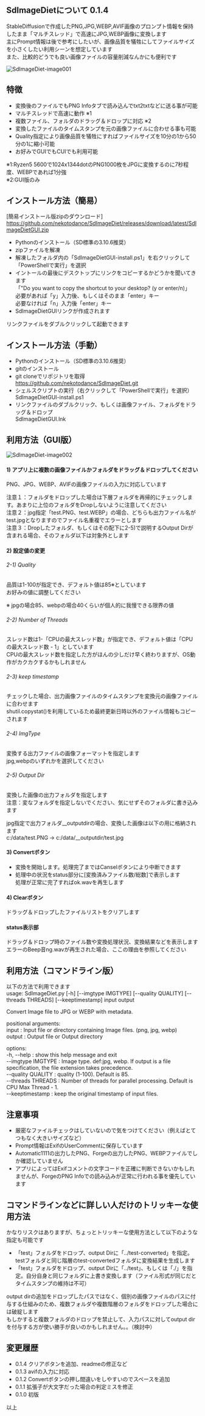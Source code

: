 ## SdImageDietについて 0.1.4
StableDiffusionで作成したPNG,JPG,WEBP,AVIF画像のプロンプト情報を保持したまま「マルチスレッド」で高速にJPG,WEBP画像に変換します  
主にPrompt情報は後で参考にしたいが、画像品質を犠牲にしてファイルサイズを小さくしたい利用シーンを想定しています  
また、比較的どうでも良い画像ファイルの容量削減なんかにも便利です  

![SdImageDiet-image001](docs/SdImageDiet-image001.jpg)

## 特徴
- 変換後のファイルでもPNG Infoタブで読み込んでtxt2txtなどに送る事が可能  
- マルチスレッドで高速に動作 ※1  
- 複数ファイル、フォルダのドラッグ＆ドロップに対応 ※2  
- 変換したファイルのタイムスタンプを元の画像ファイルに合わせる事も可能  
- Quality指定により画像品質を犠牲にすればファイルサイズを10分の1から50分の1に縮小可能  
- お好みでGUIでもCUIでも利用可能  

※1:Ryzen5 5600で1024x1344dotのPNG1000枚をJPGに変換するのに7秒程度、WEBPであれば1分強  
※2:GUI版のみ  

## インストール方法（簡易）
[簡易インストール版zipのダウンロード]  
    https://github.com/nekotodance/SdImageDiet/releases/download/latest/SdImageDietGUI.zip

- Pythonのインストール（SD標準の3.10.6推奨）  
- zipファイルを解凍  
- 解凍したフォルダ内の「SdImageDietGUI-install.ps1」を右クリックして「PowerShellで実行」を選択  
- イントールの最後にデスクトップにリンクをコピーするかどうかを聞いてきます  
「"Do you want to copy the shortcut to your desktop? (y or enter/n)」  
必要があれば「y」入力後、もしくはそのまま「enter」キー  
必要なければ「n」入力後「enter」キー  
- SdImageDietGUIリンクが作成されます  

リンクファイルをダブルクリックして起動できます

## インストール方法（手動）
- Pythonのインストール（SD標準の3.10.6推奨）  
- gitのインストール  
- git cloneでリポジトリを取得  
    https://github.com/nekotodance/SdImageDiet.git  
- シェルスクリプトの実行（右クリックして「PowerShellで実行」を選択）  
    SdImageDietGUI-install.ps1  
- リンクファイルのダブルクリック、もしくは画像ファイル、フォルダをドラッグ＆ドロップ  
    SdImageDietGUI.lnk  

## 利用方法（GUI版）
![SdImageDiet-image002](docs/SdImageDiet-image002.jpg)
#### 1) アプリ上に複数の画像ファイルかフォルダをドラッグ＆ドロップしてください  
PNG、JPG、WEBP、AVIFの画像ファイルの入力に対応しています  

注意１：フォルダをドロップした場合は下層フォルダを再帰的にチェックします。あまりに上位のフォルダをDropしないように注意してください  
注意２：jpg指定「test.PNG、test.WEBP」の場合、どちらも出力ファイル名がtest.jpgとなりますのでファイル名重複でエラーとします  
注意３：Dropしたフォルダ、もしくはその配下に2-5)で説明するOutput Dirが含まれる場合、そのフォルダ以下は対象外とします  

#### 2) 設定値の変更  
###### 2-1) Quality
品質は1-100が指定でき、デフォルト値は85※としています  
お好みの値に調整してください  

※ jpgの場合85、webpの場合40くらいが個人的に我慢できる限界の値  

###### 2-2) Number of Threads
スレッド数は1-「CPUの最大スレッド数」が指定でき、デフォルト値は「CPUの最大スレッド数 - 1」としています  
CPUの最大スレッド数を指定した方がほんの少しだけ早く終わりますが、OS動作がカクカクするかもしれません  

###### 2-3) keep timestamp
チェックした場合、出力画像ファイルのタイムスタンプを変換元の画像ファイルに合わせます  
shutil.copystat()を利用しているため最終更新日時以外のファイル情報もコピーされます  

###### 2-4) ImgType
変換する出力ファイルの画像フォーマットを指定します  
jpg,webpのいずれかを選択してください  

###### 2-5) Output Dir
変換した画像の出力フォルダを指定します  
注意：変なフォルダを指定しないでください、気にせずそのフォルダに書き込みます  

jpg指定で出力フォルダ__outputdirの場合、変換した画像は以下の用に格納されます  
c:/data/test.PNG -> c:/data/__outputdir/test.jpg

#### 3) Convertボタン  
- 変換を開始します。処理完了まではCanselボタンにより中断できます  
- 処理中の状況をstatus部分に[変換済みファイル数/総数]で表示します  
処理が正常に完了すればok.wavを再生します  

#### 4) Clearボタン  
ドラッグ＆ドロップしたファイルリストをクリアします  

#### status表示部
ドラッグ＆ドロップ時のファイル数や変換処理状況、変換結果などを表示します  
エラーのBeep音ng.wavが再生された場合、ここの理由を参照してください  

## 利用方法（コマンドライン版）
以下の方法で利用できます  
usage: SdImageDiet.py [-h] [--imgtype IMGTYPE] [--quality QUALITY] [--threads THREADS] [--keeptimestamp] input output  
  
Convert Image file to JPG or WEBP with metadata.  
  
positional arguments:  
  input              : Input file or directory containing Image files. (png, jpg, webp)  
  output             : Output file or Output directory  
  
options:  
  -h, --help         : show this help message and exit  
  --imgtype IMGTYPE  : Image type. def:jpg, webp. If output is a file specification, the file extension takes precedence.  
  --quality QUALITY  : quality (1-100). Default is 85.  
  --threads THREADS  : Number of threads for parallel processing. Default is CPU Max Thread - 1.  
  --keeptimestamp    : keep the original timestamp of input files.  

## 注意事項
- 厳密なファイルチェックはしていないので気をつけてください（例えばとてつもなく大きいサイズなど）  
- Prompt情報はExifのUserCommentに保存しています  
- Automatic1111の出力したPNG、Forgeの出力したPNG、WEBPファイルでしか確認していません  
- アプリによってはExifコメントの文字コードを正確に判断できないかもしれませんが、ForgeのPNG Infoでの読み込みが正常に行われる事を優先しています  

## コマンドラインなどに詳しい人だけのトリッキーな使用方法
かなりリスクはありますが、ちょっとトリッキーな使用方法として以下のような指定も可能です  
- 「test」フォルダをドロップ、output Dirに「../test-converted」を指定。testフォルダと同じ階層のtest-convertedフォルダに変換結果を生成します  
- 「test」フォルダをドロップ、output Dirに「../test」、もしくは「./」を指定。自分自身と同じフォルダに上書き変換します（ファイル形式が同じだとタイムスタンプの維持は不可）  

output dirの追加をドロップしたパスではなく、個別の画像ファイルのパスに付与する仕組みのため、複数フォルダや複数階層のフォルダをドロップした場合には破綻します  
もしかすると複数フォルダのドロップを禁止して、入力パスに対してoutput dirを付与する方が使い勝手が良いのかもしれません。。（検討中）  

## 変更履歴
- 0.1.4 クリアボタンを追加、readmeの修正など
- 0.1.3 avifの入力に対応
- 0.1.2 Convertボタンの押し間違いをしやすいのでスペースを追加
- 0.1.1 拡張子が大文字だった場合の判定ミスを修正
- 0.1.0 初版

以上
